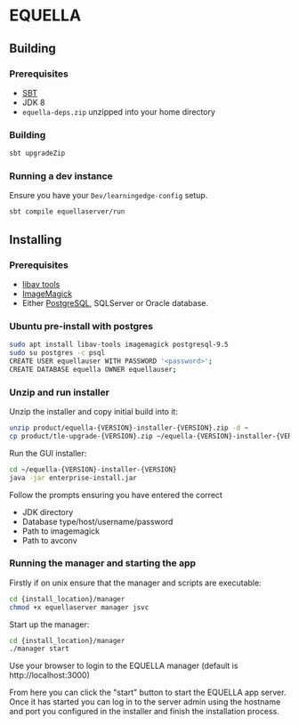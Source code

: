 # EQUELLA

## Building

### Prerequisites

* [SBT](http://www.scala-sbt.org/)
* JDK 8
* `equella-deps.zip` unzipped into your home directory

### Building

```bash
sbt upgradeZip
```

### Running a dev instance

Ensure you have your `Dev/learningedge-config` setup.

```bash
sbt compile equellaserver/run
```

## Installing

### Prerequisites

* [libav tools](https://libav.org/)
* [ImageMagick](https://www.imagemagick.org/)
* Either [PostgreSQL](https://www.postgresql.org/), SQLServer or Oracle database.

### Ubuntu pre-install with postgres

```bash
sudo apt install libav-tools imagemagick postgresql-9.5
sudo su postgres -c psql
CREATE USER equellauser WITH PASSWORD '<password>';
CREATE DATABASE equella OWNER equellauser;
```

### Unzip and run installer

Unzip the installer and copy initial build into it:

```bash
unzip product/equella-{VERSION}-installer-{VERSION}.zip -d ~
cp product/tle-upgrade-{VERSION}.zip ~/equella-{VERSION}-installer-{VERSION}/manager/updates/
```

Run the GUI installer:

```bash
cd ~/equella-{VERSION}-installer-{VERSION}
java -jar enterprise-install.jar
```

Follow the prompts ensuring you have entered the correct
* JDK directory
* Database type/host/username/password
* Path to imagemagick
* Path to avconv

### Running the manager and starting the app

Firstly if on unix ensure that the manager and scripts are executable:

```bash
cd {install_location}/manager
chmod +x equellaserver manager jsvc
```

Start up the manager:

```bash
cd {install_location}/manager
./manager start
```

Use your browser to login to the EQUELLA manager (default is http://localhost:3000)

From here you can click the "start" button to start the EQUELLA app server. Once it has started you can log in to the server admin using the hostname and port you configured in the installer and finish the installation process.
